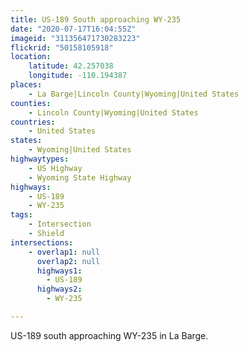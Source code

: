 ```yaml
---
title: US-189 South approaching WY-235
date: "2020-07-17T16:04:55Z"
imageid: "311356471730283223"
flickrid: "50158105918"
location:
    latitude: 42.257038
    longitude: -110.194387
places:
    - La Barge|Lincoln County|Wyoming|United States
counties:
    - Lincoln County|Wyoming|United States
countries:
    - United States
states:
    - Wyoming|United States
highwaytypes:
    - US Highway
    - Wyoming State Highway
highways:
    - US-189
    - WY-235
tags:
    - Intersection
    - Shield
intersections:
    - overlap1: null
      overlap2: null
      highways1:
        - US-189
      highways2:
        - WY-235

---
```

US-189 south approaching WY-235 in La Barge.